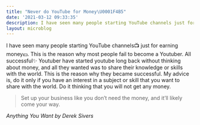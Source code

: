 ```yaml
---
title: "Never do YouTube for Money\U0001F4B5️"
date: '2021-03-12 09:33:35'
description: I have seen many people starting YouTube channels just for earning money.
layout: microblog
---
```


I have seen many people starting YouTube channels📺 just for earning money💵. This is the reason why most people fail to become a Youtuber. All successful✨ Youtuber have started youtube long back without thinking about money, and all they wanted was to share their knowledge or skills with the world. This is the reason why they became successful. My advice is, do it only if you have an interest in a subject or skill that you want to share with the world. Do it thinking that you will not get any money.

> Set up your business like you don’t need the money, and it’ll likely come your way.

*Anything You Want by Derek Sivers*